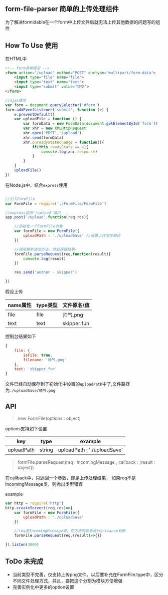 ## form-file-parser 简单的上传处理组件

为了解决formidable在一个form中上传文件后就无法上传其他数据的问题写的组件

## How To Use 使用


在HTML中

```html
<!-- form表单提交 -->
<form action="/upload" method="POST" enctype="multipart/form-data">
    <input type="file" name="file">
    <input type="text" name="text">
    <input type="submit" value="提交">
</form>
```
```javascript
//ajax提交
var form = document.querySelector('#form')
form.addEventListener('submit', function (e) {
    e.preventDefault()
    var uploadFile = function () {
        var formData = new FormData(document.getElementById('form'))
        var xhr = new XMLHttpRequest
        xhr.open('POST','/upload')
        xhr.send(formData)
        xhr.onreadystatechange = function(){
            if(this.readyState == 4){
                console.log(xhr.response)
            }
        }
    }
    uploadFile()
})
```

在Node.js中，结合`express`使用

```javascript

//引入FormFile
var FormFile = require('./FormFile/FormFile')

//express监听'/upload'端口
app.post('/upload',function(req,res){

    //初始化一个FormFile对象
    var formFile = new FormFile({
        uploadPath : './uploadSave' //设置上传文件路径
    })

    //调用解析请求方法，然后获得结果~
    formFile.parseRequest(req,function(result){
        console.log(result)
    })

    res.send('author - skipper')

})

```

假设上传

|name属性  |  type类型 |文件原名\值 |
|----------|----------|---------
|file      | file     | 帅气.png
|text      | text     | skipper.fun


控制台结果如下

```javascript
{
    file: { 
        isFile: true, 
        filename: '帅气.png' 
    }, 
    text: 'skipper.fun' 
}
```

文件已经自动保存到了初始化中设置的`uploadPath`中了,文件路径为`./uploadSave/帅气.png`

## API

> new FormFile(options : object)

options支持如下设置

|  key | type | example|
|------|------|--------|
|uploadPath | string | uploadPath : './uploadSave'|

> formFile.parseRequest(req : IncomingMessage , callback : (result : object))

在callback中，只返回一个参数，即是上传处理结果，
如果req不是IncomingMessage类，则抛出类型错误

example
```javascript
var http = require('http')
http.createServer((req,res)=>{
    var formFile = new FormFile({
        uploadPath : './uploadSave'
    })

    //req是IncomingMessage类，在方法内部会进行instance判断
    formFile.parseRequest(req,(result)=>{})

}).listen(3000)
```


## ToDo 未完成

* 当前类型不完善，仅支持上传png文件。以后要补充在FormFile.type中，区分不同文件处理方式，并且，要把这个分割为模块方便增强
* 完善实例化中更多的option设置
